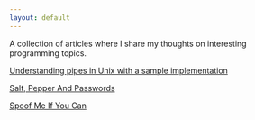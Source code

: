 ```yaml
---
layout: default
---
```


A collection of articles where I share my thoughts on interesting programming topics.

[Understanding pipes in Unix with a sample implementation](https://messagetobala.github.io/unix-pipes)

[Salt, Pepper And Passwords](https://messagetobala.github.io/Salt-Pepper-Passwords)

[Spoof Me If You Can](https://messagetobala.github.io/Spoof-Me-If-You-Can)
